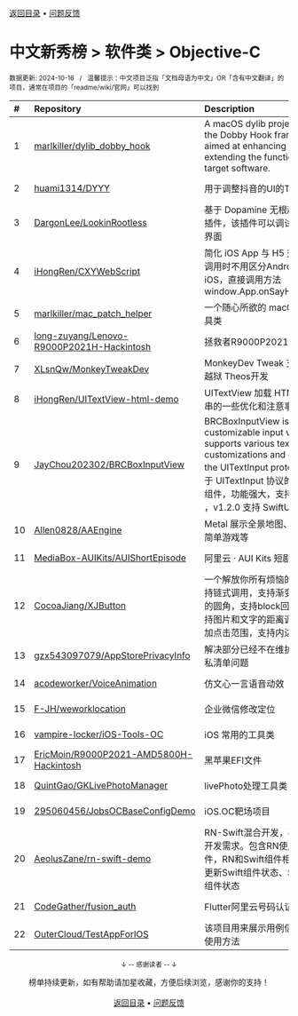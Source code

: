 <a href="https://gitee.com/GrowingGit/GitHub-Chinese-Top-Charts#github中文排行榜">返回目录</a> • <a href="/content/docs/feedback.md">问题反馈</a>

# 中文新秀榜 > 软件类 > Objective-C
<sub>数据更新: 2024-10-16&nbsp;&nbsp;&nbsp;/&nbsp;&nbsp;&nbsp;温馨提示：中文项目泛指「文档母语为中文」OR「含有中文翻译」的项目，通常在项目的「readme/wiki/官网」可以找到</sub>

|#|Repository|Description|Stars|Updated|Created|
|:-|:-|:-|:-|:-|:-|
|1|[marlkiller/dylib_dobby_hook](https://github.com/marlkiller/dylib_dobby_hook)|A macOS dylib project based on the Dobby Hook framework, aimed at enhancing and extending the functionality of target software.|228|2024-10-08|2024-01-14|
|2|[huami1314/DYYY](https://github.com/huami1314/DYYY)|用于调整抖音的UI的Tweak|47|2024-10-13|2024-10-06|
|3|[DargonLee/LookinRootless](https://github.com/DargonLee/LookinRootless)|基于 Dopamine 无根越狱实现的插件，该插件可以调试 iOS 的 UI 界面|41|2024-09-27|2024-09-25|
|4|[iHongRen/CXYWebScript](https://github.com/iHongRen/CXYWebScript)|简化 iOS App 与 H5 交互，H5在调用时不用区分Android还是iOS，直接调用方法 window.App.onSayHello('Hello')|21|2024-04-30|2024-04-10|
|5|[marlkiller/mac_patch_helper](https://github.com/marlkiller/mac_patch_helper)|一个随心所欲的 macOS Patch 工具类|18|2024-07-11|2024-04-09|
|6|[long-zuyang/Lenovo-R9000P2021H-Hackintosh](https://github.com/long-zuyang/Lenovo-R9000P2021H-Hackintosh)|拯救者R9000P2021H黑苹果EFI|10|2024-06-19|2024-04-03|
|7|[XLsnQw/MonkeyTweakDev](https://github.com/XLsnQw/MonkeyTweakDev)|MonkeyDev Tweak 支持最新无根越狱 Theos开发|7|2024-07-27|2024-07-26|
|8|[iHongRen/UITextView-html-demo](https://github.com/iHongRen/UITextView-html-demo)|UITextView 加载 HTML 文本字符串的一些优化和注意事项 Demo|6|2024-04-24|2024-04-21|
|9|[JayChou202302/BRCBoxInputView](https://github.com/JayChou202302/BRCBoxInputView)|BRCBoxInputView is a customizable input view that supports various text input customizations and conforms to the UITextInput protocol. 一个基于 UITextInput 协议的验证码输入组件，功能强大，支持高度自定义 ，v1.2.0 支持 SwiftUI|5|2024-09-19|2024-07-05|
|10|[Allen0828/AAEngine](https://github.com/Allen0828/AAEngine)|Metal 展示全景地图、3D模型、简单游戏等|5|2024-05-12|2024-03-25|
|11|[MediaBox-AUIKits/AUIShortEpisode](https://github.com/MediaBox-AUIKits/AUIShortEpisode)|阿里云 · AUI Kits 短剧播放场景|4|2024-08-19|2024-05-13|
|12|[CocoaJiang/XJButton](https://github.com/CocoaJiang/XJButton)|一个解放你所有烦恼的Button 支持链式调用，支持渐变+各个方向的圆角，支持block回调事件，支持图片和文字的距离调整，支持增加点击范围，支持内边距|3|2024-08-12|2024-06-19|
|13|[gzx543097079/AppStorePrivacyInfo](https://github.com/gzx543097079/AppStorePrivacyInfo)|解决部分已经不在维护的SDK的隐私清单问题|3|2024-05-28|2024-04-29|
|14|[acodeworker/VoiceAnimation](https://github.com/acodeworker/VoiceAnimation)|仿文心一言语音动效|3|2024-04-17|2024-04-17|
|15|[F-JH/weworklocation](https://github.com/F-JH/weworklocation)|企业微信修改定位|3|2024-07-25|2024-03-04|
|16|[vampire-locker/iOS-Tools-OC](https://github.com/vampire-locker/iOS-Tools-OC)|iOS 常用的工具类|2|2024-09-05|2024-08-20|
|17|[EricMoin/R9000P2021-AMD5800H-Hackintosh](https://github.com/EricMoin/R9000P2021-AMD5800H-Hackintosh)|黑苹果EFI文件|2|2024-07-23|2024-07-23|
|18|[QuintGao/GKLivePhotoManager](https://github.com/QuintGao/GKLivePhotoManager)|livePhoto处理工具类|2|2024-09-14|2024-06-27|
|19|[295060456/JobsOCBaseConfigDemo](https://github.com/295060456/JobsOCBaseConfigDemo)|iOS.OC靶场项目|2|2024-10-14|2024-05-11|
|20|[AeolusZane/rn-swift-demo](https://github.com/AeolusZane/rn-swift-demo)|RN-Swift混合开发，覆盖大部分开发需求。包含RN使用Swift组件，RN和Swift组件相互通信，RN更新Swift组件状态、Swift更新RN组件状态|2|2024-09-21|2024-03-20|
|21|[CodeGather/fusion_auth](https://github.com/CodeGather/fusion_auth)|Flutter阿里云号码认证的融合认证|2|2024-06-30|2023-11-28|
|22|[OuterCloud/TestAppForIOS](https://github.com/OuterCloud/TestAppForIOS)|该项目用来展示用例信息收集库的使用方法|2|2024-07-30|2023-10-30|

<div align="center">
    <p><sub>↓ -- 感谢读者 -- ↓</sub></p>
    榜单持续更新，如有帮助请加星收藏，方便后续浏览，感谢你的支持！
</div>

<br/>

<div align="center"><a href="https://gitee.com/GrowingGit/GitHub-Chinese-Top-Charts#github中文排行榜">返回目录</a> • <a href="/content/docs/feedback.md">问题反馈</a></div>
